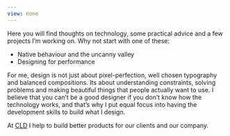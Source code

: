 ```yaml
---
view: none
---
```


Here you will find  thoughts on technology, some practical advice and a few projects I’m working on. Why not start with one of these:

- Native behaviour and the uncanny valley
- Designing for performance

For me, design is not just about pixel-perfection, well chosen typography and balanced compositions. Its about understanding constraints, solving problems and making beautiful things that people actually want to use. I believe that you can’t be a good designer if you don’t know how the technology works, and that’s why I put equal focus into having the development skills to build what I design.

At [CLD][1] I help to build better products for our clients and our company.

[1]: http://www.creativelicencedigital.com
